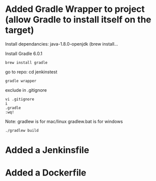 
# Added Gradle Wrapper to project (allow Gradle to install itself on the target)

  Install dependancies: java-1.8.0-openjdk (brew install...

  Install Gradle 6.0.1
  
    brew install gradle

  go to repo: cd jenkinstest

    gradle wrapper

  exclude in .gitignore
  
    vi .gitignore
    i
    .gradle
    :wq!
  
  Note: gradlew is for mac/linux         gradlew.bat is for windows
  
    ./gradlew build
  
  
# Added a Jenkinsfile


# Added a Dockerfile

